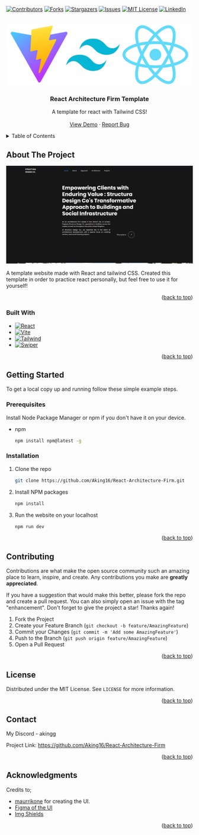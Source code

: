 <a name="readme-top"></a>

[![Contributors][contributors-shield]][contributors-url]
[![Forks][forks-shield]][forks-url]
[![Stargazers][stars-shield]][stars-url]
[![Issues][issues-shield]][issues-url]
[![MIT License][license-shield]][license-url]
[![LinkedIn][linkedin-shield]][linkedin-url]

<br />
<div align="center">
  <a href="https://github.com/Aking16/React-Architecture-Firm">
    <img src="thumbnail.png" alt="Logo">
  </a>

  <h3 align="center">React Architecture Firm Template</h3>

  <p align="center">
    A template for react with Tailwind CSS!
    <br />
    <br />
    <a href="https://github.com/othneildrew/Best-README-Template">View Demo</a>
    ·
    <a href="https://github.com/othneildrew/Best-README-Template/issues">Report Bug</a>    
  </p>
</div>



<details>
  <summary>Table of Contents</summary>
  <ol>
    <li>
      <a href="#about-the-project">About The Project</a>
      <ul>
        <li><a href="#built-with">Built With</a></li>
      </ul>
    </li>
    <li>
      <a href="#getting-started">Getting Started</a>
      <ul>
        <li><a href="#prerequisites">Prerequisites</a></li>
        <li><a href="#installation">Installation</a></li>
      </ul>
    </li>
    <li><a href="#contributing">Contributing</a></li>
    <li><a href="#license">License</a></li>
    <li><a href="#contact">Contact</a></li>
    <li><a href="#acknowledgments">Acknowledgments</a></li>
  </ol>
</details>


## About The Project

[![Website Screen Shot][website-screenshot]](https://example.com)

A template website made with React and tailwind CSS. Created this template in order to practice react personally, but feel free to use it for yourself! 
<p align="right">(<a href="#readme-top">back to top</a>)</p>



### Built With

* [![React][React.js]][React-url]
* [![Vite][Vite.js]][Vite-url]
* [![Tailwind][Tailwind.css]][Tailwind-url]
* [![Swiper][Swiper.js]][Swiper-url]

<p align="right">(<a href="#readme-top">back to top</a>)</p>



<!-- GETTING STARTED -->
## Getting Started

To get a local copy up and running follow these simple example steps.

### Prerequisites

Install Node Package Manager or npm if you don't have it on your device.
* npm
  ```sh
  npm install npm@latest -g
  ```


### Installation

1. Clone the repo
   ```sh
   git clone https://github.com/Aking16/React-Architecture-Firm.git
   ```
2. Install NPM packages
   ```sh
   npm install
   ```
3. Run the website on your localhost
   ```sh
   npm run dev
   ```

<p align="right">(<a href="#readme-top">back to top</a>)</p>




## Contributing

Contributions are what make the open source community such an amazing place to learn, inspire, and create. Any contributions you make are **greatly appreciated**.

If you have a suggestion that would make this better, please fork the repo and create a pull request. You can also simply open an issue with the tag "enhancement".
Don't forget to give the project a star! Thanks again!

1. Fork the Project
2. Create your Feature Branch (`git checkout -b feature/AmazingFeature`)
3. Commit your Changes (`git commit -m 'Add some AmazingFeature'`)
4. Push to the Branch (`git push origin feature/AmazingFeature`)
5. Open a Pull Request

<p align="right">(<a href="#readme-top">back to top</a>)</p>



<!-- LICENSE -->
## License

Distributed under the MIT License. See `LICENSE` for more information.

<p align="right">(<a href="#readme-top">back to top</a>)</p>



## Contact

My Discord - akingg

Project Link: https://github.com/Aking16/React-Architecture-Firm

<p align="right">(<a href="#readme-top">back to top</a>)</p>



## Acknowledgments

Credits to;

* [maurrikone](https://www.figma.com/@maurrikone) for creating the UI.
* [Figma of the UI](https://www.figma.com/community/file/1253016644714612289)
* [Img Shields](https://shields.io)

<p align="right">(<a href="#readme-top">back to top</a>)</p>



<!-- MARKDOWN LINKS & IMAGES -->
<!-- https://www.markdownguide.org/basic-syntax/#reference-style-links -->
[contributors-shield]: https://img.shields.io/github/contributors/Aking16/React-Architecture-Firm.svg?style=for-the-badge
[contributors-url]: https://github.com/Aking16/React-Architecture-Firm/graphs/contributors
[forks-shield]: https://img.shields.io/github/forks/Aking16/React-Architecture-Firm.svg?style=for-the-badge
[forks-url]: https://github.com/Aking16/React-Architecture-Firm/network/members
[stars-shield]: https://img.shields.io/github/stars/Aking16/React-Architecture-Firm.svg?style=for-the-badge
[stars-url]: https://github.com/Aking16/React-Architecture-Firm/stargazers
[issues-shield]: https://img.shields.io/github/issues/Aking16/React-Architecture-Firm.svg?style=for-the-badge
[issues-url]: https://github.com/Aking16/React-Architecture-Firm/issues
[license-shield]:  https://img.shields.io/github/license/Aking16/React-Architecture-Firm.svg?style=for-the-badge
[license-url]: https://github.com/Aking16/React-Architecture-Firm/blob/master/LICENSE
[linkedin-shield]: https://img.shields.io/badge/-LinkedIn-black.svg?style=for-the-badge&logo=linkedin&colorB=555
[linkedin-url]: https://www.linkedin.com/in/amirhossein-amiri016/
[website-screenshot]: preview.png
[React.js]: https://img.shields.io/badge/React-61DAFB?style=for-the-badge&logo=react&logoColor=black
[React-url]: https://reactjs.org/
[Tailwind.css]: https://img.shields.io/badge/TailwindCss-06B6D4?style=for-the-badge&logo=tailwindcss&logoColor=white
[Tailwind-url]: https://tailwindcss.com
[Vite.js]: https://img.shields.io/badge/-Vite-646CFF?style=for-the-badge&logo=vite&logoColor=white
[Vite-url]: https://vitejs.dev
[Swiper.js]: https://img.shields.io/badge/-swiper-6332F6?style=for-the-badge&logo=swiper&logoColor=white
[Swiper-url]: https://swiperjs.com/react
